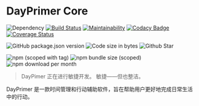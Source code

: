 # DayPrimer Core

![Dependency](https://img.shields.io/david/lightyears1998/day-primer-core)
[![Build Status](https://travis-ci.com/lightyears1998/day-primer-core.svg?branch=master)](https://travis-ci.com/lightyears1998/day-primer-core)
[![Maintainability](https://api.codeclimate.com/v1/badges/2a0557d11257910bbb5a/maintainability)](https://codeclimate.com/github/lightyears1998/day-primer-core/maintainability)
[![Codacy Badge](https://app.codacy.com/project/badge/Grade/3a1173d51889491cab9cb1ab895db551)](https://www.codacy.com/manual/lightyears1998/day-primer-core?utm_source=github.com&amp;utm_medium=referral&amp;utm_content=lightyears1998/day-primer-core&amp;utm_campaign=Badge_Grade)
[![Coverage Status](https://coveralls.io/repos/github/lightyears1998/day-primer-core/badge.svg?branch=master)](https://coveralls.io/github/lightyears1998/day-primer-core?branch=master)

![GitHub package.json version](https://img.shields.io/github/package-json/v/lightyears1998/day-primer-core)
![Code size in bytes](https://img.shields.io/github/languages/code-size/lightyears1998/day-primer-core)
![Github Star](https://img.shields.io/github/stars/lightyears1998/day-primer-core)

![npm (scoped with tag)](https://img.shields.io/npm/v/@lightyears1998/day-primer-core/latest)
![npm bundle size (scoped)](https://img.shields.io/bundlephobia/min/@lightyears1998/day-primer-core)
![npm download per month](https://img.shields.io/npm/dm/@lightyears1998/day-primer-core)

> DayPimer 正在进行敏捷开发。
> 敏捷——但也整洁。

DayPrimer 是一款时间管理和行动辅助软件，旨在帮助用户更好地完成日常生活中的行动。
